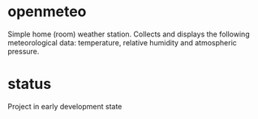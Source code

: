# openmeteo
Simple home (room) weather station. 
Collects and displays the following meteorological data: 
temperature, relative humidity and atmospheric pressure.

# status
Project in early development state
